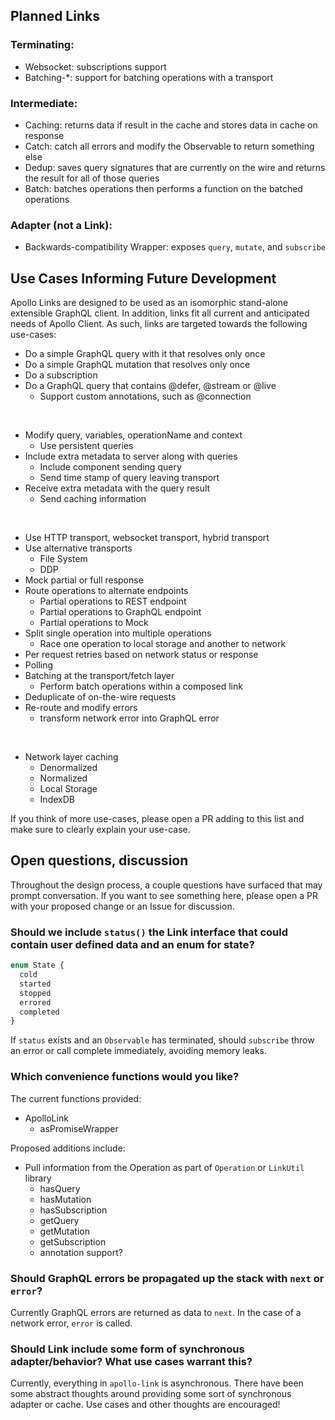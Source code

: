 ## Planned Links

### Terminating:

* Websocket: subscriptions support
* Batching-\*: support for batching operations with a transport

### Intermediate:

* Caching: returns data if result in the cache and stores data in cache on response
* Catch: catch all errors and modify the Observable to return something else
* Dedup: saves query signatures that are currently on the wire and returns the result for all of those queries
* Batch: batches operations then performs a function on the batched operations

### Adapter (not a Link):

* Backwards-compatibility Wrapper: exposes `query`, `mutate`, and `subscribe`

## Use Cases Informing Future Development

Apollo Links are designed to be used as an isomorphic stand-alone extensible GraphQL client.
In addition, links fit all current and anticipated needs of Apollo Client.
As such, links are targeted towards the following use-cases:

* Do a simple GraphQL query with it that resolves only once
* Do a simple GraphQL mutation that resolves only once
* Do a subscription
* Do a GraphQL query that contains @defer, @stream or @live
  * Support custom annotations, such as @connection

<br>

* Modify query, variables, operationName and context
  * Use persistent queries
* Include extra metadata to server along with queries
  * Include component sending query
  * Send time stamp of query leaving transport
* Receive extra metadata with the query result
  * Send caching information

<br>

* Use HTTP transport, websocket transport, hybrid transport
* Use alternative transports
  * File System
  * DDP
* Mock partial or full response
* Route operations to alternate endpoints
  * Partial operations to REST endpoint
  * Partial operations to GraphQL endpoint
  * Partial operations to Mock
* Split single operation into multiple operations
  * Race one operation to local storage and another to network
* Per request retries based on network status or response
* Polling
* Batching at the transport/fetch layer
  * Perform batch operations within a composed link
* Deduplicate of on-the-wire requests
* Re-route and modify errors
  * transform network error into GraphQL error

<br>

* Network layer caching
  * Denormalized
  * Normalized
  * Local Storage
  * IndexDB

If you think of more use-cases, please open a PR adding to this list and make sure to clearly explain your use-case.

## Open questions, discussion

Throughout the design process, a couple questions have surfaced that may prompt conversation.
If you want to see something here, please open a PR with your proposed change or an Issue for discussion.

<!--
### How should we pass context to `next` callback along with the query data?

Should we pass the context from the response (for example relevant HTTP headers or status code) to the `next` callback of the observable like this:

```js
next({
  data,
  errors,
  extensions,
  context
})
```

or like this:

```js
next({
  result: {
    data,
    errors,
    extensions
  },
  context
})
```
-->

### Should we include `status()` the Link interface that could contain user defined data and an enum for state?

```js
enum State {
  cold
  started
  stopped
  errored
  completed
}
```

If `status` exists and an `Observable` has terminated, should `subscribe` throw an error or call complete immediately, avoiding memory leaks.

<!--
### Does the subscribe method need to be overloaded? -> Yes, to make the Observable compatible

Currently the `subscribe` method has two different signatures, one that takes three functions `next`, `error`, and `complete` and another that takes a `Subscriber`.
Positional arguments are more prone to errors than passing object containing arguments.
The three function signature is present for compatibility with GraphiQL.

The suggested behavior of dealing with the overload is found in `AbstractObservable`.
-->

### Which convenience functions would you like?

The current functions provided:

* ApolloLink
  * asPromiseWrapper

Proposed additions include:

* Pull information from the Operation as part of `Operation` or `LinkUtil` library
  * hasQuery
  * hasMutation
  * hasSubscription
  * getQuery
  * getMutation
  * getSubscription
  * annotation support?

<!--
* Observable additions as required or optional part of interface and implemented in `AbstractObservable`
  * `map`
  * `filter`
  * `catch`
  * `finally`
-->

### Should GraphQL errors be propagated up the stack with `next` or `error`?

Currently GraphQL errors are returned as data to `next`.
In the case of a network error, `error` is called.

<!--
### Should Link be functions or classes with wrapped constructors? -> class due to extensions and containing state

Links will be a class to provide the opportunity for extension and better describe that links can contain state.

```js
const httpLink = HttpLink({ uri: 'localhost' });
//or
const httpLink = new HttpLink({ uri: 'localhost' });
const httpLink = createHttpLink({ uri: 'localhost' });
```
-->

### Should Link include some form of synchronous adapter/behavior? What use cases warrant this?

Currently, everything in `apollo-link` is asynchronous.
There have been some abstract thoughts around providing some sort of synchronous adapter or cache.
Use cases and other thoughts are encouraged!
